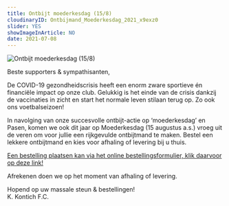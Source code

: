 ```yaml
---
title: Ontbijt moederkesdag (15/8)
cloudinaryID: Ontbijmand_Moederkesdag_2021_x9exz0
slider: YES
showImageInArticle: NO
date: 2021-07-08
---
```

<div class="mb-6">
<img style="max-width: 100%; height: auto;" src="https://res.cloudinary.com/kkontichfc/image/upload/v1/nieuws/Ontbijmand_Moederkesdag_2021_x9exz0" alt="Ontbijt moederkesdag (15/8)" />
</div>
<p>Beste supporters & sympathisanten,</p>
<p>De COVID-19 gezondheidscrisis heeft een enorm zware sportieve én financiële impact op onze club. Gelukkig is het einde van de crisis dankzij de vaccinaties in zicht en start het normale leven stilaan terug op.  Zo ook ons voetbalseizoen!</p>
<p>In navolging van onze succesvolle ontbijt-actie op ‘moederkesdag’ en Pasen, komen we ook dit jaar op Moederkesdag (15 augustus a.s.) vroeg uit de veren om voor jullie een rijkgevulde ontbijtmand te maken. Bestel een lekkere ontbijtmand en kies voor afhaling of levering bij u thuis.</p>

<p><a href="https://forms.gle/nC3pJ9A6t9hL68zE7" target="_blank" title="Bestelling ontbijt moederkesdag">Een bestelling plaatsen kan via het online bestellingsformulier, klik daarvoor op deze link!</a></p>

<p>Afrekenen doen we op het moment van afhaling of levering.</p>

<p>Hopend op uw massale steun & bestellingen!<br/>
K. Kontich F.C.</p>